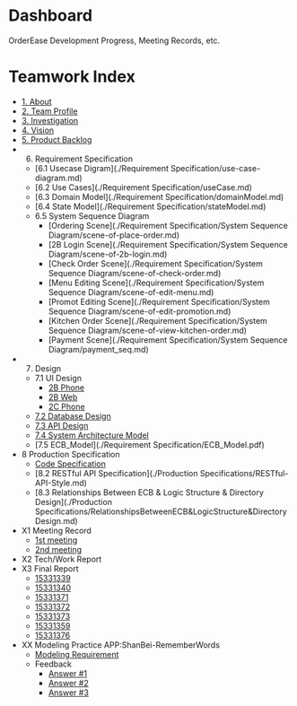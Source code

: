 # Dashboard

OrderEase Development Progress, Meeting Records, etc.

# Teamwork Index

- [1. About](./about.md)
- [2. Team Profile](./teamProfile.md)
- [3. Investigation](./investigation.md)
- [4. Vision](./vision.md)
- [5. Product Backlog](./backlog.md)
- 6. Requirement Specification
  - [6.1 Usecase Digram](./Requirement Specification/use-case-diagram.md)
  - [6.2 Use Cases](./Requirement Specification/useCase.md)
  - [6.3 Domain Model](./Requirement Specification/domainModel.md)
  - [6.4 State Model](./Requirement Specification/stateModel.md)
  - 6.5 System Sequence Diagram
    - [Ordering Scene](./Requirement Specification/System Sequence Diagram/scene-of-place-order.md)
    - [2B Login Scene](./Requirement Specification/System Sequence Diagram/scene-of-2b-login.md)
    - [Check Order Scene](./Requirement Specification/System Sequence Diagram/scene-of-check-order.md)
    - [Menu Editing Scene](./Requirement Specification/System Sequence Diagram/scene-of-edit-menu.md)
    - [Promot Editing Scene](./Requirement Specification/System Sequence Diagram/scene-of-edit-promotion.md)
    - [Kitchen Order Scene](./Requirement Specification/System Sequence Diagram/scene-of-view-kitchen-order.md)
    - [Payment Scene](./Requirement Specification/System Sequence Diagram/payment_seq.md)
- 7. Design
  - 7.1 UI Design
    - [2B Phone](./Design/OrderEase-2B-Phone/index.html)
    - [2B Web](./Design/OrderEase-2B-Web/index.html)
    - [2C Phone](./Design/OrderEase-2C-Phone/index.html)
  - [7.2 Database Design](./Design/databaseDesign.md)
  - [7.3 API Design](./Design/API-Swagger-Preview/index.html)
  - [7.4 System Architecture Model](./Design/SystemArchitectureDigram.md)
  - [7.5 ECB_Model](./Requirement Specification/ECB_Model.pdf)
- 8 Production Specification
  - [Code Specification]()
  - [8.2 RESTful API Specification](./Production Specifications/RESTful-API-Style.md)
  - [8.3 Relationships Between ECB & Logic Structure & Directory Design](./Production Specifications/RelationshipsBetweenECB&LogicStructure&DirectoryDesign.md)
- X1 Meeting Record
  - [1st meeting](./meeting/inception.md)
  - [2nd meeting](./meeting/2nd-meeting.md)
- X2 Tech/Work Report
- X3 Final Report
  - [15331339](./TechWorkReport/FinalReport-15331339.pdf)
  - [15331340](./TechWorkReport/15331340-前端工程师.md)
  - [15331371](./TechWorkReport/15331371.md)
  - [15331372](./TechWorkReport/15331372.md)
  - [15331373](./TechWorkReport/15331373.md)
  - [15331359](./TechWorkReport/15331359.md)
  - [15331376](./TechWorkReport/15331376.md)
- XX Modeling Practice
  APP:ShanBei-RememberWords
  - [Modeling Requirement](./ModelingPractice/ShanBay_RememberWord_V1.md)
  - Feedback
    - [Answer #1](./ModelingPractice/answerAndFeedback.md)
    - [Answer #2](./ModelingPractice/answerAndFeedback2.md)
    - [Answer #3](./ModelingPractice/answerAndFeedback3.md)


